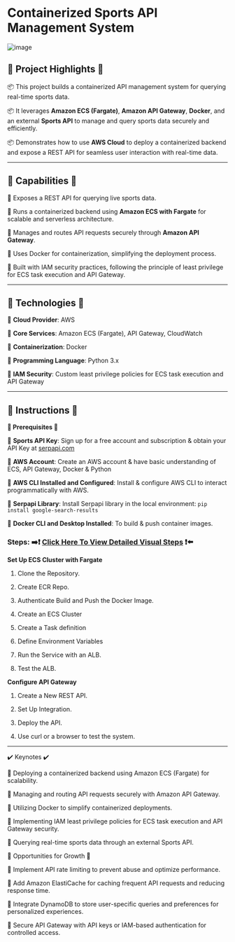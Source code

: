 # Containerized Sports API Management System

![image](https://github.com/user-attachments/assets/bfb10401-6356-41ab-9203-bfdcbee4efa2)



## **🔷 Project Highlights 🔷**

📦  This project builds a containerized API management system for querying real-time sports data.

📦  It leverages **Amazon ECS (Fargate)**, **Amazon API Gateway**, **Docker**, and an external **Sports API** to manage and query sports data securely and efficiently.

📦  Demonstrates how to use **AWS Cloud** to deploy a containerized backend and expose a REST API for seamless user interaction with real-time data.

---

## **🔧 Capabilities 🔧**

🔹 Exposes a REST API for querying live sports data.

🔹 Runs a containerized backend using **Amazon ECS with Fargate** for scalable and serverless architecture.

🔹 Manages and routes API requests securely through **Amazon API Gateway**.

🔹 Uses Docker for containerization, simplifying the deployment process.

🔹 Built with IAM security practices, following the principle of least privilege for ECS task execution and API Gateway.

---

## **🚨 Technologies 🚨**

🔹 **Cloud Provider**: AWS

🔹 **Core Services**: Amazon ECS (Fargate), API Gateway, CloudWatch

🔹 **Containerization**: Docker

🔹 **Programming Language**: Python 3.x

🔹 **IAM Security**: Custom least privilege policies for ECS task execution and API Gateway

---

## **👀 Instructions 👀**

**🔹 Prerequisites 🔹**

🔹 **Sports API Key**: Sign up for a free account and subscription & obtain your API Key at [serpapi.com](https://serpapi.com)

🔹 **AWS Account**: Create an AWS account & have basic understanding of ECS, API Gateway, Docker & Python

🔹 **AWS CLI Installed and Configured**: Install & configure AWS CLI to interact programmatically with AWS.

🔹 **Serpapi Library**: Install Serpapi library in the local environment: `pip install google-search-results`

🔹 **Docker CLI and Desktop Installed**: To build & push container images.

### **Steps:** ➡️❗ [Click Here To View Detailed Visual Steps](https://github.com/MJaloui/Containerized-Sports-API/blob/main/VisualStepsHere.md) ❗⬅️
   
**Set Up ECS Cluster with Fargate**

1. Clone the Repository.

2. Create ECR Repo.

3. Authenticate Build and Push the Docker Image.

4. Create an ECS Cluster

5. Create a Task definition

6. Define Environment Variables

7. Run the Service with an ALB.

8. Test the ALB.


**Configure API Gateway**

1. Create a New REST API.

2. Set Up Integration.

3. Deploy the API.

4. Use curl or a browser to test the system.


---

✔️ Keynotes ✔️

🔹 Deploying a containerized backend using Amazon ECS (Fargate) for scalability.

🔹 Managing and routing API requests securely with Amazon API Gateway.

🔹 Utilizing Docker to simplify containerized deployments.

🔹 Implementing IAM least privilege policies for ECS task execution and API Gateway security.

🔹 Querying real-time sports data through an external Sports API.


🌱 Opportunities for Growth 🌱

🔹 Implement API rate limiting to prevent abuse and optimize performance.

🔹 Add Amazon ElastiCache for caching frequent API requests and reducing response time.

🔹 Integrate DynamoDB to store user-specific queries and preferences for personalized experiences.

🔹 Secure API Gateway with API keys or IAM-based authentication for controlled access.

